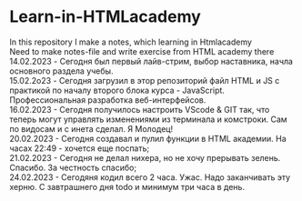 # Learn-in-HTMLacademy
In this repository I make a notes, which learning in Htmlacademy<br>
Need to make notes-file and write exercise from HTML academy there <br>
14.02.2023 - Сегодня был первый лайв-стрим, выбор наставника, начла основного раздела учебы.<br>
15.02.2o23 - Сегодня загрузил в этор репозиторий файл HTML и JS с практикой по началу второго блока курса - JavaScript. Профессиональная разработка веб-интерфейсов.<br>
16.02.2023 - Сегодня получилось настроить VScode & GIT так, что теперь могут управлять изменениями из терминала и комстроки. Сам по видосам и с инета сделал. Я Молодец!
<br>
20.02.2023 - Сегодня создавал и пулил функции в HTML академии. На часах 22:49 - хочется еще поспать;<br>
21.02.2023 - Сегодня не делал нихера, но не хочу прерывать зелень. Спасибо. За честность спасибо;<br>
24.02.2023 - Сегодяня кодил всего 2 часа. Ужас. Надо заканчивать эту херню. С завтрашнего дня todo и минимум три часа в день.
